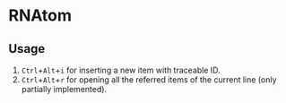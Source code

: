 # RNAtom

## Usage

1. `Ctrl`+`Alt`+`i` for inserting a new item with traceable ID.
1. `Ctrl`+`Alt`+`r` for opening all the referred items of the current line (only partially implemented).
